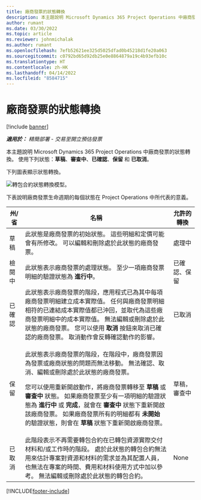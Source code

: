 ```yaml
---
title: 廠商發票的狀態轉換
description: 本主題說明 Microsoft Dynamics 365 Project Operations 中廠商發票的狀態轉換。
author: rumant
ms.date: 03/30/2022
ms.topic: article
ms.reviewer: johnmichalak
ms.author: rumant
ms.openlocfilehash: 7efb52621ee325d5025dfad0b45218d1fe20a063
ms.sourcegitcommit: c0792bd65d92db25e0e8864879a19c4b93efb10c
ms.translationtype: HT
ms.contentlocale: zh-HK
ms.lasthandoff: 04/14/2022
ms.locfileid: "8584715"
---
```

# <a name="state-transitions-on-a-vendor-invoice"></a>廠商發票的狀態轉換

[!include [banner](../../includes/dataverse-preview.md)]

_**適用於：** 精簡部署 - 交易至開立預估發票_

本主題說明 Microsoft Dynamics 365 Project Operations 中廠商發票的狀態轉換。 使用下列狀態：**草稿**、**審查中**、**已確認**、**保留** 和 **已取消**。

下列圖表顯示狀態轉換。

![轉包合約狀態轉換模型。](../media/VI_State_Model.jpg)

下表說明廠商發票生命週期的每個狀態在 Project Operations 中所代表的意義。

| 州/省 | 名稱 | 允許的轉換 |
| --- | --- | --- |
| 草稿 | 此狀態是廠商發票的初始狀態。 這些明細和定價可能會有所修改。 可以編輯和刪除處於此狀態的廠商發票。 | 處理中 |
| 檢閱中 | 此狀態表示廠商發票的處理狀態。 至少一項廠商發票明細的驗證狀態為 **進行中**。 | 已確認、保留 |
| 已確認 | 此狀態表示廠商發票的階段，應用程式已為其中每項廠商發票明細建立成本實際值。 任何與廠商發票明細相符的已連結成本實際值都已沖回，並取代為這些廠商發票明細中的成本實際值。 無法編輯或刪除處於此狀態的廠商發票。 您可以使用 **取消** 按鈕來取消已確認的廠商發票。 取消動作會反轉確認動作的影響。 | 已取消 |
| 保留 | <p>此狀態表示廠商發票的階段，在階段中，廠商發票因為發票或廠商狀態的問題而無法移動。 無法確認、取消、編輯或刪除處於此狀態的廠商發票。</p><p>您可以使用重新開啟動作，將廠商發票轉移至 **草稿** 或 **審查中** 狀態。 如果廠商發票至少有一項明細的驗證狀態為 **進行中** 或 **完成**，就會在 **審查中** 狀態下重新開啟該廠商發票。 如果廠商發票所有的明細都有 **未開始** 的驗證狀態，則會在 **草稿** 狀態下重新開啟廠商發票。</p> | 草稿，審查中 |
| 已取消 | 此階段表示不再需要轉包合約在已轉包資源實際交付材料和/或工作時的階段。 處於此狀態的轉包合約無法用來估計專案對資源和材料的需求並為其配置人員，也無法在專案的時間、費用和材料使用方式中加以參考。 無法編輯或刪除處於此狀態的轉包合約。 | None |

[!INCLUDE[footer-include](../../includes/footer-banner.md)]
